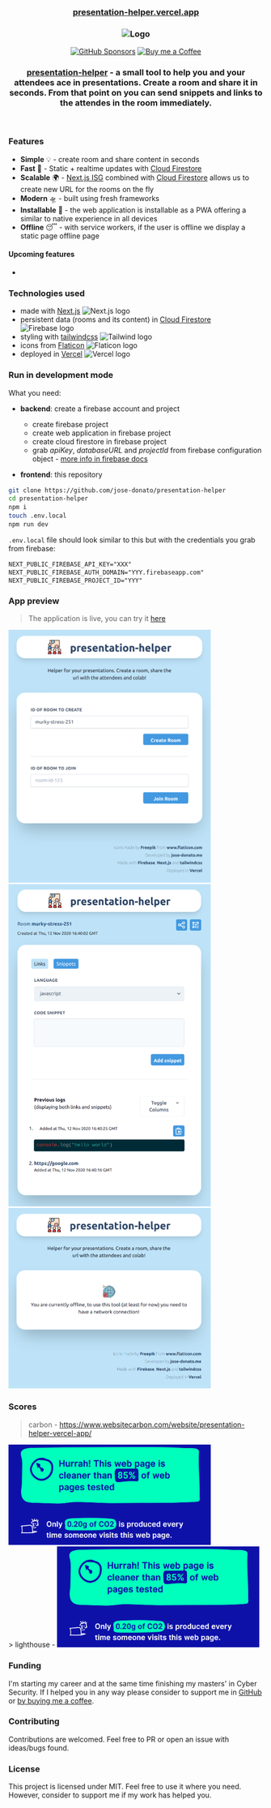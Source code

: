   <h3 align="center"><a href="https://presentation-helper.vercel.app">presentation-helper.vercel.app</a></h3>
<h3 align="center">
  <img src="https://www.flaticon.com/svg/static/icons/svg/3534/3534083.svg" alt="Logo" height="100">
</h3>

<p align="center">
  <a href="https://github.com/sponsors/jose-donato"><img
     alt="GitHub Sponsors"
     src="https://img.shields.io/badge/GitHub-sponsor-0A5DFF.svg"></a>
  <a href="https://www.buymeacoffee.com/josedonato"><img
     alt="Buy me a Coffee"
     src="https://img.shields.io/badge/Buy%20Me%20A%20Coffee-donate-FF813F.svg"></a>
</p>


<h3 align="center">
  <a href="https://presentation-helper.vercel.app">presentation-helper</a> - a small tool to help you and your attendees ace in presentations. Create a room and share it in seconds. From that point on you can send snippets and links to the attendes in the room immediately.
</h3>

<br />


### Features
* **Simple** 💡 - create room and share content in seconds
* **Fast** 🚀 - Static + realtime updates with [Cloud Firestore](https://firebase.google.com/docs/firestore)
* **Scalable** 🌍 - [Next.js ISG](https://nextjs.org/docs/basic-features/data-fetching#incremental-static-regeneration) combined with [Cloud Firestore](https://firebase.google.com/docs/firestore) allows us to create new URL for the rooms on the fly
* **Modern** 🛸 - built using fresh frameworks
* **Installable** 📱 - the web application is installable as a PWA offering a similar to native experience in all devices
* **Offline** 😴 - with service workers, if the user is offline we display a static page offline page

#### Upcoming features
*  

### Technologies used
* made with [Next.js](https://presentation-helper.vercel.app) <img src="https://api.iconify.design/logos-nextjs.svg" alt="Next.js logo" width="20">
* persistent data (rooms and its content) in [Cloud Firestore](https://firebase.google.com/docs/firestore) <img src="https://api.iconify.design/logos:firebase.svg" alt="Firebase logo" width="9">
* styling with [tailwindcss](https://tailwindcss.com/) <img src="https://api.iconify.design/logos:tailwindcss-icon.svg" alt="Tailwind logo" width="25">
* icons from [Flaticon](https://www.flaticon.com/) <img src="https://media.flaticon.com/dist/min/img/logo/flaticon_negative.svg" alt="Flaticon logo" width="40">
* deployed in [Vercel](http://vercel.com/) <img src="https://logovtor.com/wp-content/uploads/2020/10/vercel-inc-logo-vector.png" alt="Vercel logo" width="40">

### Run in development mode
What you need:
* **backend**: create a firebase account and project
  * create firebase project
  * create web application in firebase project
  * create cloud firestore in firebase project 
  * grab *apiKey*, *databaseURL* and *projectId* from firebase configuration object - [more info in firebase docs](https://firebase.google.com/docs/web/setup#node.js-apps)

* **frontend**: this repository
```sh
git clone https://github.com/jose-donato/presentation-helper
cd presentation-helper
npm i
touch .env.local
npm run dev
```

`.env.local` file should look similar to this but with the credentials you grab from firebase:
```
NEXT_PUBLIC_FIREBASE_API_KEY="XXX"
NEXT_PUBLIC_FIREBASE_AUTH_DOMAIN="YYY.firebaseapp.com"
NEXT_PUBLIC_FIREBASE_PROJECT_ID="YYY"
```

### App preview
> The application is live, you can try it [here](https://presentation-helper.vercel.app)

<img src="docs/images/homepage.png" width="400" alt="Homepage screen" >
<br>
<img src="docs/images/room.png" width="400" alt="Room screen" >
<br>
<img src="docs/images/offline.png" width="400" alt="Offline screen" >


### Scores
> carbon - https://www.websitecarbon.com/website/presentation-helper-vercel-app/ 

<img src="docs/images/carbon.png" width="400" alt="Carbon results">


<br>
> lighthouse - 

<img src="docs/images/carbon.png" width="400" alt="Carbon results">

### Funding
I'm starting my career and at the same time finishing my masters' in Cyber Security. If I helped you in any way please consider to support me in [GitHub](https://github.com/sponsors/jose-donato) or [by buying me a coffee](https://www.buymeacoffee.com/josedonato).


### Contributing
Contributions are welcomed. Feel free to PR or open an issue with ideas/bugs found.


### License
This project is licensed under MIT. Feel free to use it where you need. However, consider to support me if my work has helped you.
